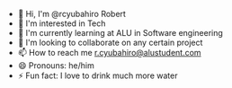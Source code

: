 - 👋 Hi, I'm @rcyubahiro Robert
- 👀 I'm interested in Tech 
- 🌱 I'm currently learning at ALU in Software engineering 
- 💞️ I'm looking to collaborate on any certain project
- 📫 How to reach me r.cyubahiro@alustudent.com
- 😄 Pronouns: he/him
- ⚡ Fun fact: I love to drink much more water

<!---
rcyubahiro/rcyubahiro is a ✨ special ✨ repository because its `README.md` (this file) appears on your GitHub profile.
You can click the Preview link to take a look at your changes.
--->
